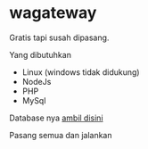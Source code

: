 # wagateway

Gratis tapi susah dipasang.

Yang dibutuhkan
- Linux (windows tidak didukung)
- NodeJs
- PHP
- MySql

Database nya [ambil disini](https://github.com/frmdeveloper/wagateway/blob/database/wa.sql)

Pasang semua dan jalankan
